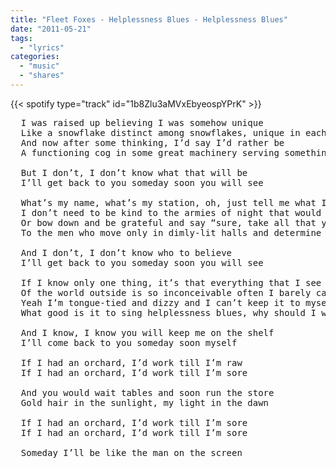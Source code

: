 ```yaml
---
title: "Fleet Foxes - Helplessness Blues - Helplessness Blues"
date: "2011-05-21"
tags:
  - "lyrics"
categories:
  - "music"
  - "shares"
---
```


{{< spotify type="track" id="1b8Zlu3aMVxEbyeospYPrK" >}}

<pre>
  I was raised up believing I was somehow unique
  Like a snowflake distinct among snowflakes, unique in each way you can see
  And now after some thinking, I’d say I’d rather be
  A functioning cog in some great machinery serving something beyond me

  But I don’t, I don’t know what that will be
  I’ll get back to you someday soon you will see

  What’s my name, what’s my station, oh, just tell me what I should do
  I don’t need to be kind to the armies of night that would do such injustice to you
  Or bow down and be grateful and say “sure, take all that you see”
  To the men who move only in dimly-lit halls and determine my future for me

  And I don’t, I don’t know who to believe
  I’ll get back to you someday soon you will see

  If I know only one thing, it’s that everything that I see
  Of the world outside is so inconceivable often I barely can speak
  Yeah I’m tongue-tied and dizzy and I can’t keep it to myself
  What good is it to sing helplessness blues, why should I wait for anyone else?

  And I know, I know you will keep me on the shelf
  I’ll come back to you someday soon myself

  If I had an orchard, I’d work till I’m raw
  If I had an orchard, I’d work till I’m sore

  And you would wait tables and soon run the store
  Gold hair in the sunlight, my light in the dawn

  If I had an orchard, I’d work till I’m sore
  If I had an orchard, I’d work till I’m sore

  Someday I’ll be like the man on the screen
</pre>